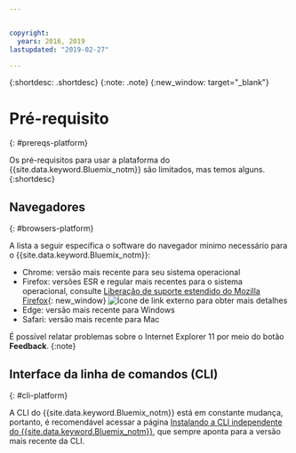 ```yaml
---


copyright:
  years: 2016, 2019
lastupdated: "2019-02-27"

---
```


{:shortdesc: .shortdesc}
{:note: .note}
{:new_window: target="_blank"}

# Pré-requisito
{: #prereqs-platform}

Os pré-requisitos para usar a plataforma do {{site.data.keyword.Bluemix_notm}} são limitados, mas temos alguns.
{:shortdesc}

## Navegadores
{: #browsers-platform}

A lista a seguir especifica o software do navegador mínimo necessário para o {{site.data.keyword.Bluemix_notm}}:

 * Chrome: versão mais recente para seu sistema operacional
 * Firefox: versões ESR e regular mais recentes para o sistema operacional, consulte
[Liberação de suporte estendido do Mozilla Firefox](https://www.mozilla.org/firefox/organizations/){: new_window} ![Ícone de link externo](../icons/launch-glyph.svg "Ícone de link externo") para obter mais detalhes
 * Edge: versão mais recente para Windows
 * Safari: versão mais recente para Mac
 
É possível relatar problemas sobre o Internet Explorer 11 por meio do botão **Feedback**.
{:note}

## Interface da linha de comandos (CLI)
{: #cli-platform}

A CLI do {{site.data.keyword.Bluemix_notm}} está em constante mudança, portanto, é recomendável acessar a página [Instalando a CLI independente do {{site.data.keyword.Bluemix_notm}}](/docs/cli/reference/ibmcloud/cloud-cli-install_use), que sempre aponta para a versão mais recente da CLI.
